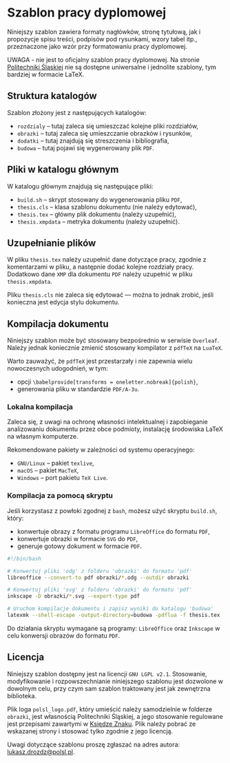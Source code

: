 # Szablon pracy dyplomowej

Niniejszy szablon zawiera formaty nagłówków, stronę tytułową, jak i propozycje spisu treści, podpisów pod rysunkami, wzory tabel itp., przeznaczone jako wzór przy formatowaniu pracy dyplomowej.

UWAGA - nie jest to oficjalny szablon pracy dyplomowej. Na stronie [Politechniki Śląskiej](https://www.polsl.pl/) nie są dostępne uniwersalne i jednolite szablony, tym bardziej w formacie LaTeX.

## Struktura katalogów

Szablon złożony jest z następujących katalogów:
* `rozdzialy` – tutaj zaleca się umieszczać kolejne pliki rozdziałów,
* `obrazki` – tutaj zaleca się umieszczanie obrazków i rysunków,
* `dodatki` – tutaj znajdują się streszczenia i bibliografia,
* `budowa` – tutaj pojawi się wygenerowany plik `PDF`.

## Pliki w katalogu głównym

W katalogu głównym znajdują się następujące pliki:
* `build.sh` – skrypt stosowany do wygenerowania pliku `PDF`,
* `thesis.cls` – klasa szablonu dokumentu (nie należy edytować),
* `thesis.tex` – główny plik dokumentu (należy uzupełnić),
* `thesis.xmpdata` – metryka dokumentu (należy uzupełnić).

## Uzupełnianie plików

W pliku `thesis.tex` należy uzupełnić dane dotyczące pracy, zgodnie z komentarzami w pliku, a następnie dodać kolejne rozdziały pracy. Dodatkowo dane `XMP` dla dokumentu `PDF` należy uzupełnić w pliku `thesis.xmpdata`.

Pliku `thesis.cls` nie zaleca się edytować — można to jednak zrobić, jeśli konieczna jest edycja stylu dokumentu.

## Kompilacja dokumentu

Niniejszy szablon może być stosowany bezpośrednio w serwisie `Overleaf`. Należy jednak koniecznie zmienić stosowany kompilator z `pdfTeX` na `LuaTeX`.

Warto zauważyć, że `pdfTeX` jest przestarzały i nie zapewnia wielu nowoczesnych udogodnień, w tym:
* opcji `\babelprovide[transforms = oneletter.nobreak]{polish}`,
* generowania pliku w standardzie `PDF/A-3u`.

### Lokalna kompilacja

Zaleca się, z uwagi na ochronę własności intelektualnej i zapobieganie analizowaniu dokumentu przez obce podmioty, instalację środowiska LaTeX na własnym komputerze.

Rekomendowane pakiety w zależności od systemu operacyjnego:

* `GNU/Linux` – pakiet `texlive`,
* `macOS` – pakiet `MacTeX`,
* `Windows` – port pakietu `TeX Live`.

### Kompilacja za pomocą skryptu

Jeśli korzystasz z powłoki zgodnej z `bash`, możesz użyć skryptu `build.sh`, który:
* konwertuje obrazy z formatu programu `LibreOffice` do formatu `PDF`,
* konwertuje obrazki w formacie `SVG` do `PDF`,
* generuje gotowy dokument w formacie `PDF`.

```bash
#!/bin/bash

# Konwertuj pliki 'odg' z folderu 'obrazki' do formatu 'pdf'
libreoffice --convert-to pdf obrazki/*.odg --outdir obrazki

# Konwertuj pliki 'svg' z folderu 'obrazki' do formatu 'pdf'
inkscape -D obrazki/*.svg --export-type pdf

# Uruchom kompilacje dokumentu i zapisz wyniki do katalogu 'budowa'
latexmk --shell-escape -output-directory=budowa -pdflua -f thesis.tex
```

Do działania skryptu wymagane są programy: `LibreOffice` oraz `Inkscape` w celu konwersji obrazów do formatu `PDF`.

## Licencja

Niniejszy szablon dostępny jest na licencji `GNU LGPL v2.1`. Stosowanie, modyfikowanie i rozpowszechnianie niniejszego szablonu jest dozwolone w dowolnym celu, przy czym sam szablon traktowany jest jak zewnętrzna biblioteka.

Plik loga `polsl_logo.pdf`, który umieścić należy samodzielnie w folderze `obrazki`, jest własnością Politechniki Śląskiej, a jego stosowanie regulowane jest przepisami zawartymi w [Księdze Znaku](https://www.polsl.pl/siwps/logo-2/). Plik należy pobrać ze wskazanej strony i stosować tylko zgodnie z jego licencją.

Uwagi dotyczące szablonu proszę zgłaszać na adres autora: [lukasz.drozdz@polsl.pl](mailto:lukasz.drozdz@polsl.pl).
